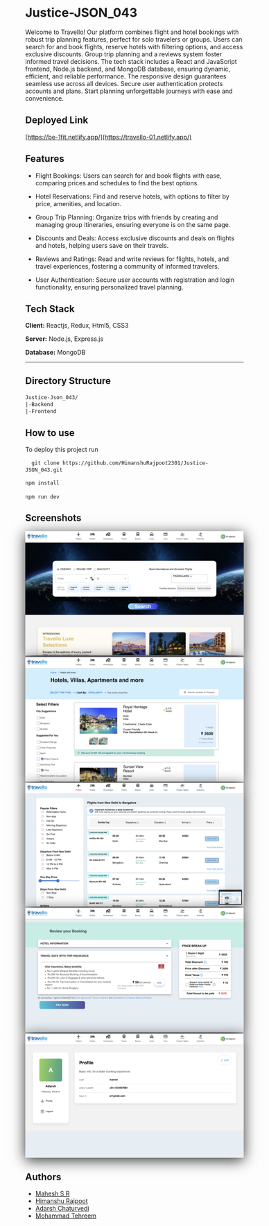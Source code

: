 
# Justice-JSON_043

Welcome to Travello! Our platform combines flight and hotel bookings with robust trip planning features, perfect for solo travelers or groups. Users can search for and book flights, reserve hotels with filtering options, and access exclusive discounts. Group trip planning and a reviews system foster informed travel decisions. The tech stack includes a React and JavaScript frontend, Node.js backend, and MongoDB database, ensuring dynamic, efficient, and reliable performance. The responsive design guarantees seamless use across all devices. Secure user authentication protects accounts and plans. Start planning unforgettable journeys with ease and convenience.




## Deployed Link

[https://be-1fit.netlify.app/](https://travello-01.netlify.app/)




## Features

- Flight Bookings: Users can search for and book flights with ease, comparing prices and schedules to find the best options.

- Hotel Reservations: Find and reserve hotels, with options to filter by price, amenities, and location.

- Group Trip Planning: Organize trips with friends by creating and managing group itineraries, ensuring everyone is on the same page.

- Discounts and Deals: Access exclusive discounts and deals on flights and hotels, helping users save on their travels.

- Reviews and Ratings: Read and write reviews for flights, hotels, and travel experiences, fostering a community of informed travelers.
  
- User Authentication: Secure user accounts with registration and login functionality, ensuring personalized travel planning.


## Tech Stack

**Client:** Reactjs, Redux, Html5, CSS3

**Server:** Node.js, Express.js

**Database:** MongoDB

---
## Directory Structure

```plaintext
Justice-Json_043/
|-Backend
|-Frontend
```


## How to use

To deploy this project run

```
  git clone https://github.com/HimanshuRajpoot2301/Justice-JSON_043.git
```

````
npm install

npm run dev
````
## Screenshots

<img src="./Frontend/src/imgs/Homepage.jpeg" style="box-shadow: 0px 6px 30px rgba(0, 0, 0, 0.8)">
<img src="./Frontend/src/imgs/Hotels.jpeg" style="box-shadow: 0px 6px 30px rgba(0, 0, 0, 0.8)">
<img src="./Frontend/src/imgs/Flight.jpeg" style="box-shadow: 0px 6px 30px rgba(0, 0, 0, 0.8)">
<img src="./Frontend/src/imgs/Payment.jpeg" style="box-shadow: 0px 6px 30px rgba(0, 0, 0, 0.8)">
<img src="./Frontend/src/imgs/Profile.jpeg" style="box-shadow: 0px 6px 30px rgba(0, 0, 0, 0.8)">


## Authors

- [Mahesh S R](https://github.com/mahesh06111999)
- [Himanshu Rajpoot](https://github.com/HimanshuRajpoot2301)
- [Adarsh Chaturvedi](https://github.com/Adarsh-ch)
- [Mohammad Tehreem](https://github.com/mohammadtehreem)


